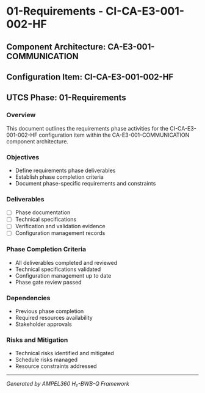 # 01-Requirements - CI-CA-E3-001-002-HF

## Component Architecture: CA-E3-001-COMMUNICATION
## Configuration Item: CI-CA-E3-001-002-HF
## UTCS Phase: 01-Requirements

### Overview
This document outlines the requirements phase activities for the CI-CA-E3-001-002-HF configuration item within the CA-E3-001-COMMUNICATION component architecture.

### Objectives
- Define requirements phase deliverables
- Establish phase completion criteria
- Document phase-specific requirements and constraints

### Deliverables
- [ ] Phase documentation
- [ ] Technical specifications
- [ ] Verification and validation evidence
- [ ] Configuration management records

### Phase Completion Criteria
- All deliverables completed and reviewed
- Technical specifications validated
- Configuration management up to date
- Phase gate review passed

### Dependencies
- Previous phase completion
- Required resources availability
- Stakeholder approvals

### Risks and Mitigation
- Technical risks identified and mitigated
- Schedule risks managed
- Resource constraints addressed

---
*Generated by AMPEL360 H₂-BWB-Q Framework*
